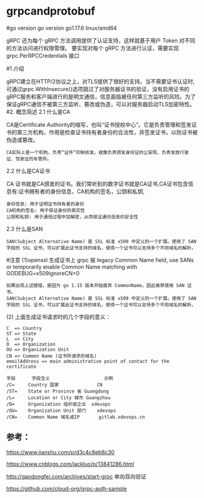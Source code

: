 # grpcandprotobuf

#go version
go version go1.17.6 linux/amd64

gRPC 还为每个 gRPC 方法调用提供了认证支持，这样就基于用户 Token 对不同的方法访问进行权限管理。
要实现对每个 gRPC 方法进行认证，需要实现 grpc.PerRPCCredentials 接口

#1.介绍

gRPC建立在HTTP/2协议之上，对TLS提供了很好的支持。当不需要证书认证时,可通过grpc.WithInsecure()选项跳过了对服务器证书的验证，没有启用证书的gRPC服务和客户端进行的是明文通信，信息面临被任何第三方监听的风险。为了保证gRPC通信不被第三方监听、篡改或伪造，可以对服务器启动TLS加密特性。
#2. 概念简述
   2.1 什么是CA

CA是Certificate Authority的缩写，也叫“证书授权中心”。它是负责管理和签发证书的第三方机构，作用是检查证书持有者身份的合法性，并签发证书，以防证书被伪造或篡改。

    CA实际上是一个机构，负责“证件”印制核发。就像负责颁发身份证的公安局、负责发放行驶证、驾驶证的车管所。

2.2 什么是CA证书

CA 证书就是CA颁发的证书。我们常听到的数字证书就是CA证书,CA证书包含信息有:证书拥有者的身份信息，CA机构的签名，公钥和私钥,

    身份信息: 用于证明证书持有者的身份
    CA机构的签名: 用于保证身份的真实性
    公钥和私钥: 用于通信过程中加解密，从而保证通讯信息的安全性

2.3 什么是SAN

    SAN(Subject Alternative Name) 是 SSL 标准 x509 中定义的一个扩展。使用了 SAN 字段的 SSL 证书，可以扩展此证书支持的域名，使得一个证书可以支持多个不同域名的解析。

#注意
(1)openssl 生成证书上 grpc 报 legacy Common Name field, use SANs or temporarily enable Common Name matching with GODEBUG=x509ignoreCN=0

    如果出现上述报错，是因为 go 1.15 版本开始废弃 CommonName，因此推荐使用 SAN 证书。
    SAN(Subject Alternative Name) 是 SSL 标准 x509 中定义的一个扩展。使用了 SAN 字段的 SSL 证书，可以扩展此证书支持的域名，使得一个证书可以支持多个不同域名的解析。

(2) 上面生成证书请求时的几个字段的意义：

    C  => Country
    ST => State
    L  => City
    O  => Organization
    OU => Organization Unit
    CN => Common Name (证书所请求的域名)
    emailAddress => main administrative point of contact for the certificate

    字段	    字段含义	                示例
    /C=	    Country 国家	            CN
    /ST=	State or Province 省	Guangdong
    /L=	    Location or City 城市	Guangzhou
    /O=	    Organization 组织或企业	xdevops
    /OU=	Organization Unit 部门	xdevops
    /CN=	Common Name 域名或IP	    gitlab.xdevops.cn


## 参考：
https://www.jianshu.com/p/d3c4c8eb8c30

https://www.cnblogs.com/jackluo/p/13841286.html

http://gaodongfei.com/archives/start-grpc 单向双向验证

https://github.com/cloud-org/grpc-auth-sample